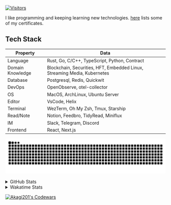 <!-- markdownlint-disable MD041 MD010 MD033 -->
[![Visitors](https://api.visitorbadge.io/api/daily?path=Akagi201%2FAkagi201&label=Visitors%20Today&countColor=%2337d67a)](https://visitorbadge.io/status?path=Akagi201%2FAkagi201)

I like programming and keeping learning new technologies. [here](https://github.com/Akagi201/blockchain) lists some of my certificates.

## Tech Stack

| Property         	| Data                                                                               	|
|------------------	|------------------------------------------------------------------------------------	|
| Language         	| Rust, Go, C/C++, TypeScript, Python, Contract                                       |
| Domain Knowledge 	| Blockchain, Securities, HFT, Embedded Linux, Streaming Media, Kubernetes            |
| Database         	| Postgresql, Redis, Quickwit                                                         |
| DevOps            | OpenObserve, otel-collector                                                         |
| OS               	| MacOS, ArchLinux, Ubuntu Server                                                     |
| Editor           	| VsCode, Helix                                                                       |
| Terminal          | WezTerm, Oh My Zsh, Tmux, Starship                                                  |
| Read/Note         | Notion, Feedbro, TidyRead, Miniflux                                                 |
| IM               	| Slack, Telegram, Discord                                                            |
| Frontend          | React, Next.js                                                                      |

[![github contribution grid snake animation](https://raw.githubusercontent.com/Akagi201/Akagi201/output/github-contribution-grid-snake.svg#gh-light-mode-only)](https://github.com/Akagi201)

<details>
<summary>GitHub Stats</summary>
  <a href="https://github.com/Akagi201"><img alt="Profile Detail" src="https://raw.githubusercontent.com/Akagi201/Akagi201/master/profile-summary-card-output/dracula/0-profile-details.svg" /></a>
  <a href="https://github.com/Akagi201"><img alt="Github Stats" src="https://raw.githubusercontent.com/Akagi201/Akagi201/master/profile-summary-card-output/dracula/3-stats.svg" /></a>
  <a href="https://github.com/Akagi201"><img alt="Lang By Commits" src="https://raw.githubusercontent.com/Akagi201/Akagi201/master/profile-summary-card-output/dracula/2-most-commit-language.svg" /></a>
</details>

<details>
<summary>Wakatime Stats</summary>
<br>

<!--START_SECTION:waka-->

```txt
From: 18 February 2024 - To: 25 February 2024

Total Time: 53 hrs 11 mins

Other                      43 hrs 38 mins  ████████████████████▓░░░░   82.05 %
Rust                       4 hrs 8 mins    ██░░░░░░░░░░░░░░░░░░░░░░░   07.79 %
sh                         3 hrs 21 mins   █▓░░░░░░░░░░░░░░░░░░░░░░░   06.30 %
Markdown                   48 mins         ▒░░░░░░░░░░░░░░░░░░░░░░░░   01.53 %
Python                     28 mins         ▒░░░░░░░░░░░░░░░░░░░░░░░░   00.88 %
TOML                       14 mins         ░░░░░░░░░░░░░░░░░░░░░░░░░   00.46 %
Go                         14 mins         ░░░░░░░░░░░░░░░░░░░░░░░░░   00.44 %
Solidity                   6 mins          ░░░░░░░░░░░░░░░░░░░░░░░░░   00.22 %
YAML                       4 mins          ░░░░░░░░░░░░░░░░░░░░░░░░░   00.14 %
Makefile                   1 min           ░░░░░░░░░░░░░░░░░░░░░░░░░   00.06 %
```

<!--END_SECTION:waka-->

</details>

<a href="https://www.codewars.com/users/Akagi201"><img alt="Akagi201's Codewars" src="https://www.codewars.com/users/Akagi201/badges/small"></a>
